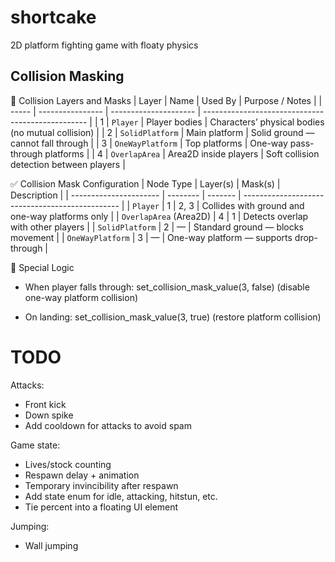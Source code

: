 # shortcake
2D platform fighting game with floaty physics

## Collision Masking

🧱 Collision Layers and Masks
| Layer | Name             | Used By               | Purpose / Notes                                   |
| ----- | ---------------- | --------------------- | ------------------------------------------------- |
| 1     | `Player`         | Player bodies         | Characters’ physical bodies (no mutual collision) |
| 2     | `SolidPlatform`  | Main platform         | Solid ground — cannot fall through                |
| 3     | `OneWayPlatform` | Top platforms         | One-way pass-through platforms                    |
| 4     | `OverlapArea`    | Area2D inside players | Soft collision detection between players          |

✅ Collision Mask Configuration
| Node Type              | Layer(s) | Mask(s) | Description                                     |
| ---------------------- | -------- | ------- | ----------------------------------------------- |
| `Player`               | 1        | 2, 3    | Collides with ground and one-way platforms only |
| `OverlapArea` (Area2D) | 4        | 1       | Detects overlap with other players              |
| `SolidPlatform`        | 2        | —       | Standard ground — blocks movement               |
| `OneWayPlatform`       | 3        | —       | One-way platform — supports drop-through        |

🔄 Special Logic
- When player falls through:
	set_collision_mask_value(3, false) (disable one-way platform collision)

- On landing:
	set_collision_mask_value(3, true) (restore platform collision)

# TODO

Attacks:
- Front kick
- Down spike
- Add cooldown for attacks to avoid spam

Game state:
- Lives/stock counting
- Respawn delay + animation
- Temporary invincibility after respawn
- Add state enum for idle, attacking, hitstun, etc.
- Tie percent into a floating UI element

Jumping:
- Wall jumping
